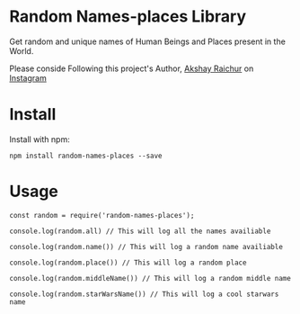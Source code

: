 # Random Names-places Library

Get random and unique names of Human Beings and Places present in the World.

Please conside Following this project's Author, [Akshay Raichur](https://akshayraichur.com) on [Instagram](https://instagram.com/akshay.raichur)

# Install

Install with npm:

```
npm install random-names-places --save
```

# Usage

```
const random = require('random-names-places');

console.log(random.all) // This will log all the names availiable

console.log(random.name()) // This will log a random name availiable

console.log(random.place()) // This will log a random place

console.log(random.middleName()) // This will log a random middle name

console.log(random.starWarsName()) // This will log a cool starwars name
```
